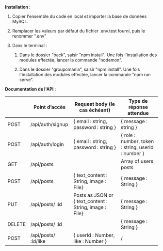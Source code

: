 **Installation :**

1. Copier l'ensemble du code en local et importer la base de données MySQL.

2. Remplacer les valeurs par défaut du fichier .env.test fourni, puis le renommer ".env"

3. Dans le terminal :

	1. Dans le dossier "back", saisir "npm install". Une fois l'installation des modules effectée, lancer la commande "nodemon".

	2. Dans le dossier "groupomania", saisir "npm install". Une fois l'installation des modules effectée, lancer la commande "npm run serve".

**Documentation de l'API :**

|   | Point d’accès  | Request body (le cas échéant)  |  Type de réponse attendue |
| ------------ | ------------ | ------------ | ------------ |
| POST  | /api/auth/signup  | { email : string, password : string }  | { message : string }  |
| POST  | /api/auth/login  | { email : string, password : string }  |  { role : number, token : string, userId : number } |
|  GET |  /api/posts |   | Array of users posts  |
| POST  | /api/posts  | { text_content : String, image : File} |  { message : String } |
| PUT  |  /api/posts/ :id |  Posts as JSON or { text_content : String, image : File} | { message : String }  |
|  DELETE |  /api/posts/ :id |   |  { message : String } |
|  POST |  /api/posts/ :id/like | { userId : Number, like : Number }  | /  |
